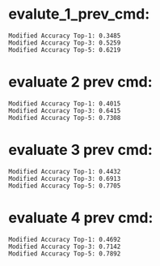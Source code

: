 # evalute_1_prev_cmd:
    Modified Accuracy Top-1: 0.3485
    Modified Accuracy Top-3: 0.5259
    Modified Accuracy Top-5: 0.6219

# evaluate 2 prev cmd:
    Modified Accuracy Top-1: 0.4015
    Modified Accuracy Top-3: 0.6415
    Modified Accuracy Top-5: 0.7308
# evaluate 3 prev cmd:
    Modified Accuracy Top-1: 0.4432
    Modified Accuracy Top-3: 0.6913
    Modified Accuracy Top-5: 0.7705
# evaluate 4 prev cmd:
    Modified Accuracy Top-1: 0.4692
    Modified Accuracy Top-3: 0.7142
    Modified Accuracy Top-5: 0.7892
